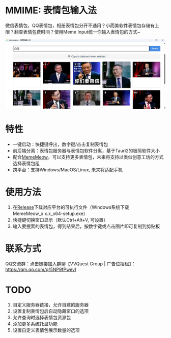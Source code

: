 # MMIME: 表情包输入法
微信表情包，QQ表情包，相册表情包分开不通用？小而美软件表情包存储有上限？翻查表情包费时间？使用Meme Input统一你输入表情包的方式~

![demo v0.0.1](./docs/demov0.0.1.png)

# 特性
- 一键启动：快捷键呼出，数字键/点击复制表情包
- 前后端分离：表情包服务器与表情包软件分离，基于Tauri2的极简软件大小
- 配合[MemeMeow](https://github.com/MemeMeow-Studio/MemeMeow)，可以支持更多表情包，未来将支持以类似创意工坊的方式选择表情包组
- 跨平台：支持Windows/MacOS/Linux, 未来将适配手机

# 使用方法
1. 在[Release](https://github.com/MemeMeow-Studio/MemeMeowIME/releases/latest)下载对应平台的可执行文件（Windows系统下载MemeMeow_x.x.x_x64-setup.exe）
2. 快捷键切换窗口显示（默认Ctrl+Alt+V, 可设置）
3. 输入要搜索的表情包，得到结果后，按数字键或点击图片即可复制到剪贴板

# 联系方式
QQ交流群：点击链接加入群聊【VVQuest Group | 广告位招租】：https://qm.qq.com/q/5NP9fPweyI

# TODO
1. 自定义服务器链接，允许自建的服务器
2. 设置复制表情包后自动隐藏窗口的选项
3. 允许查询时选择表情包资源包
4. 添加更多系统托盘功能
5. 设置自定义表情包展示数量的选项

